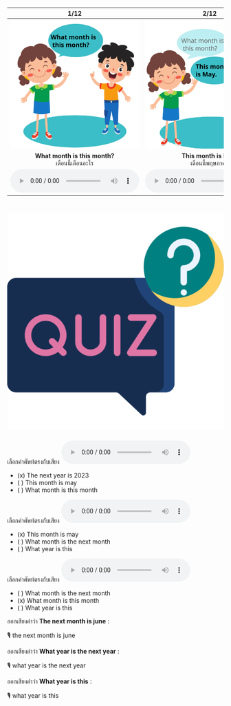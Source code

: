 <div class="carrousel">


|1/12|2/12|3/12|4/12|5/12|6/12|7/12|8/12|9/12|10/12|11/12|12/12|
| :----: | :----: | :----: | :----: | :----: | :----: | :----: | :----: | :----: | :----: | :----: | :----: |
|![](/media/img/Asking&#x20;for&#x20;month&#x20;and&#x20;year__What&#x20;month&#x20;is&#x20;this&#x20;month.svg)|![](/media/img/Asking&#x20;for&#x20;month&#x20;and&#x20;year__This&#x20;month&#x20;is&#x20;May.svg)|![](/media/img/Asking&#x20;for&#x20;month&#x20;and&#x20;year__What&#x20;month&#x20;was&#x20;the&#x20;last&#x20;month.svg)|![](/media/img/Asking&#x20;for&#x20;month&#x20;and&#x20;year__The&#x20;last&#x20;month&#x20;was&#x20;April.svg)|![](/media/img/Asking&#x20;for&#x20;month&#x20;and&#x20;year__What&#x20;month&#x20;is&#x20;the&#x20;next&#x20;month.svg)|![](/media/img/Asking&#x20;for&#x20;month&#x20;and&#x20;year__The&#x20;next&#x20;month&#x20;is&#x20;June.svg)|![](/media/img/Asking&#x20;for&#x20;month&#x20;and&#x20;year__What&#x20;year&#x20;is&#x20;this.svg)|![](/media/img/Asking&#x20;for&#x20;month&#x20;and&#x20;year__This&#x20;year&#x20;is&#x20;2022.svg)|![](/media/img/Asking&#x20;for&#x20;month&#x20;and&#x20;year__What&#x20;year&#x20;was&#x20;the&#x20;last&#x20;year.svg)|![](/media/img/Asking&#x20;for&#x20;month&#x20;and&#x20;year__The&#x20;last&#x20;year&#x20;was&#x20;2021.svg)|![](/media/img/Asking&#x20;for&#x20;month&#x20;and&#x20;year__What&#x20;year&#x20;is&#x20;the&#x20;next&#x20;year.svg)|![](/media/img/Asking&#x20;for&#x20;month&#x20;and&#x20;year__The&#x20;next&#x20;year&#x20;is&#x20;2023.svg)|
|**What month is this month?**<br>เดือนนี้เดือนอะไร|**This month is May.**<br>เดือนนี้พฤษภาคม|**What month was the last month?**<br>เดือนก่อนคือเดือนอะไร|**The last month was April.**<br>เดือนก่อนคือเมษายน|**What month is the next month?**<br>เดือนหน้าเดือนอะไร|**The next month is June.**<br>เดือนหน้าคือเดือมิถุนายน|**What year is this?**<br>ปีนี้คือปีอะไร|**This year is 2022.**<br>ปีนี้คือปี 2022|**What year was the last year?**<br>ปีที่แล้วคือปีอะไร|**The last year was 2021.**<br>ปีที่แล้วคือปี 2021|**What year is the next year?**<br>ปีหน้าคือปีอะไร|**The next year is 2023.**<br>ปีหน้าคือปี 2023|
|![](/media/audio/What&#x20;month&#x20;is&#x20;this&#x20;month.mp3)|![](/media/audio/This&#x20;month&#x20;is&#x20;May.mp3)|![](/media/audio/What&#x20;month&#x20;was&#x20;the&#x20;last&#x20;month.mp3)|![](/media/audio/The&#x20;last&#x20;month&#x20;was&#x20;April.mp3)|![](/media/audio/What&#x20;month&#x20;is&#x20;the&#x20;next&#x20;month.mp3)|![](/media/audio/The&#x20;next&#x20;month&#x20;is&#x20;June.mp3)|![](/media/audio/What&#x20;year&#x20;is&#x20;this.mp3)|![](/media/audio/This&#x20;year&#x20;is&#x20;2022.mp3)|![](/media/audio/What&#x20;year&#x20;was&#x20;the&#x20;last&#x20;year.mp3)|![](/media/audio/The&#x20;last&#x20;year&#x20;was&#x20;2021.mp3)|![](/media/audio/What&#x20;year&#x20;is&#x20;the&#x20;next&#x20;year.mp3)|![](/media/audio/The&#x20;next&#x20;year&#x20;is&#x20;2023.mp3)|

</div>



# ![icon](/media/icons/quiz.svg) 


เลือกคำศัพท์ตรงกับเสียง ![](/media/audio/The&#x20;next&#x20;year&#x20;is&#x20;2023.mp3) 
 - (x) The next year is 2023
 - ( ) This month is may
 - ( ) What month is this month


เลือกคำศัพท์ตรงกับเสียง ![](/media/audio/This&#x20;month&#x20;is&#x20;May.mp3) 
 - (x) This month is may
 - ( ) What month is the next month
 - ( ) What year is this


เลือกคำศัพท์ตรงกับเสียง ![](/media/audio/What&#x20;month&#x20;is&#x20;this&#x20;month.mp3) 
 - ( ) What month is the next month
 - (x) What month is this month
 - ( ) What year is this

ออกเสียงคำว่า **The next month is june** :

🎙️ the next month is june

ออกเสียงคำว่า **What year is the next year** :

🎙️ what year is the next year

ออกเสียงคำว่า **What year is this** :

🎙️ what year is this

